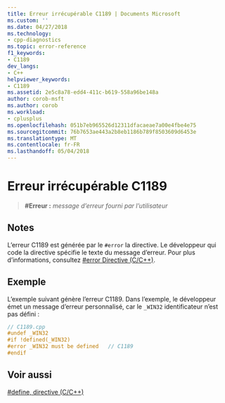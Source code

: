 ```yaml
---
title: Erreur irrécupérable C1189 | Documents Microsoft
ms.custom: ''
ms.date: 04/27/2018
ms.technology:
- cpp-diagnostics
ms.topic: error-reference
f1_keywords:
- C1189
dev_langs:
- C++
helpviewer_keywords:
- C1189
ms.assetid: 2e5c8a78-edd4-411c-b619-558a96be148a
author: corob-msft
ms.author: corob
ms.workload:
- cplusplus
ms.openlocfilehash: 051b7eb965526d12311dfacaeae7a00e4fbe4e75
ms.sourcegitcommit: 76b7653ae443a2b8eb1186b789f8503609d6453e
ms.translationtype: MT
ms.contentlocale: fr-FR
ms.lasthandoff: 05/04/2018
---
```

# <a name="fatal-error-c1189"></a>Erreur irrécupérable C1189

> **\#Erreur :** *message d’erreur fourni par l’utilisateur*

## <a name="remarks"></a>Notes

L’erreur C1189 est générée par le `#error` la directive. Le développeur qui code la directive spécifie le texte du message d’erreur. Pour plus d’informations, consultez [#error Directive (C/C++)](../../preprocessor/hash-error-directive-c-cpp.md).

## <a name="example"></a>Exemple

L’exemple suivant génère l’erreur C1189. Dans l’exemple, le développeur émet un message d’erreur personnalisé, car le `_WIN32` identificateur n’est pas défini :

```cpp
// C1189.cpp
#undef _WIN32
#if !defined(_WIN32)
#error _WIN32 must be defined   // C1189
#endif
```

## <a name="see-also"></a>Voir aussi

[#define, directive (C/C++)](../../preprocessor/hash-define-directive-c-cpp.md)
